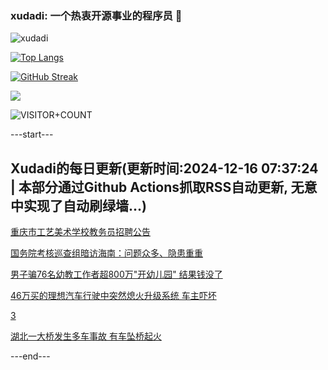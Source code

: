 ### xudadi: 一个热衷开源事业的程序员 👋

![xudadi](https://github-readme-stats-git-masterorgs-github-readme-stats-team.vercel.app/api?username=xudadi)

[![Top Langs](https://github-readme-stats.vercel.app/api/top-langs/?username=xudadi)](https://github.com/anuraghazra/github-readme-stats)

[![GitHub Streak](https://streak-stats.demolab.com?user=xudadi&locale=zh_Hans)](https://git.io/streak-stats)

![](https://raw.githubusercontent.com/xudadi/xudadi/main/assets/github-contribution-grid-snake.svg)

![VISITOR+COUNT](https://komarev.com/ghpvc/?username=xudadi&label=VISITOR+COUNT)


---start---

## Xudadi的每日更新(更新时间:2024-12-16 07:37:24 | 本部分通过Github Actions抓取RSS自动更新, 无意中实现了自动刷绿墙...)

[重庆市工艺美术学校教务员招聘公告](https://www.gongkaoleida.com/article/2230476)

[国务院考核巡查组暗访海南：问题众多、隐患重重](https://m.163.com/news/article/JJFE53DJ0530M570.html)

[男子骗76名幼教工作者超800万"开幼儿园" 结果钱没了](https://m.163.com/news/article/JJFFNK5Q053469LG.html)

[46万买的理想汽车行驶中突然熄火升级系统 车主吓坏](https://m.163.com/news/article/JJFIMGI900019K82.html)

[3](https://m.163.com/touch/news/sub/domestic)

[湖北一大桥发生多车事故 有车坠桥起火](https://m.163.com/news/article/JJFQ183D0001899O.html)

---end---
